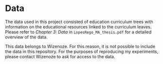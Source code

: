 # Data

The data used in this project consisted of education curriculum trees with information on the educational resources linked to the curriculum leaves. Please refer to _Chapter 3: Data_ in `LopesRego_MA_thesis.pdf` for a detailed overview of the data.

This data belongs to Wizenoze. For this reason, it is not possible to include the data in this repository. For the purposes of reproducing my experiments, please contact Wizenoze to ask for access to the data.